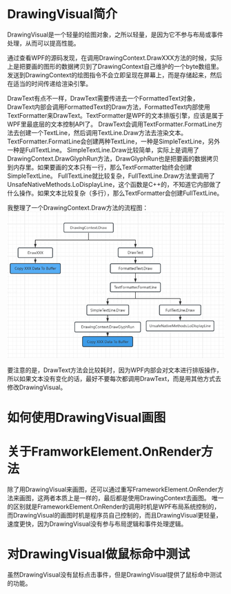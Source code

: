 # DrawingVisual简介

DrawingVisual是一个轻量的绘图对象，之所以轻量，是因为它不参与布局或事件处理，从而可以提高性能。

通过查看WPF的源码发现，在调用DrawingContext.DrawXXX方法的时候，实际上是把要画的图形的数据拷贝到了DrawingContext自己维护的一个byte数组里。  
发送到DrawingContext的绘图指令不会立即呈现在屏幕上，而是存储起来，然后在适当的时间传递给渲染引擎。  

DrawText有点不一样，DrawText需要传进去一个FormattedText对象，DrawText内部会调用FormattedText的Draw方法，FormattedText内部使用TextFormatter来DrawText。TextFormatter是WPF的文本排版引擎，应该是属于WPF里最底层的文本控制API了。
DrawText会调用TextFormatter.FormatLine方法去创建一个TextLine，然后调用TextLine.Draw方法去渲染文本。
TextFormatter.FormatLine会创建两种TextLine，一种是SimpleTextLine，另外一种是FullTextLine。
SimpleTextLine.Draw比较简单，实际上是调用了DrawingContext.DrawGlyphRun方法，DrawGlyphRun也是把要画的数据拷贝到内存里。如果要画的文本只有一行，那么TextFormatter始终会创建SimpleTextLine。
FullTextLine就比较复杂，FullTextLine.Draw方法里调用了UnsafeNativeMethods.LoDisplayLine，这个函数是C++的，不知道它内部做了什么操作。如果文本比较复杂（多行），那么TextFormatter会创建FullTextLine。

我整理了一个DrawingContext.Draw方法的流程图：
![DrawingContext.Draw](DrawingContext.Draw.png "DrawingContext.Draw")

要注意的是，DrawText方法会比较耗时，因为WPF内部会对文本进行排版操作，所以如果文本没有变化的话，最好不要每次都调用DrawText，而是用其他方式去修改DrawingVisual。

# 如何使用DrawingVisual画图



# 关于FramworkElement.OnRender方法

除了用DrawingVisual来画图，还可以通过重写FrameworkElement.OnRender方法来画图，这两者本质上是一样的，最后都是使用DrawingContext去画图。
唯一的区别就是FrameworkElement.OnRender的调用时机是WPF布局系统控制的，而DrawingVisual的画图时机是程序员自己控制的，而且DrawingVisual更轻量，速度更快，因为DrawingVisual没有参与布局逻辑和事件处理逻辑。

# 对DrawingVisual做鼠标命中测试

虽然DrawingVisual没有鼠标点击事件，但是DrawingVisual提供了鼠标命中测试的功能。

